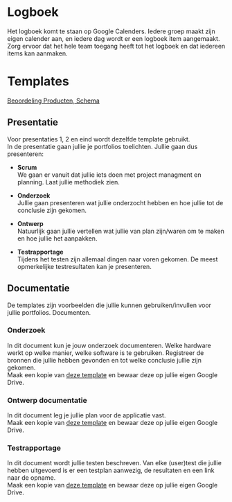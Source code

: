 # Logboek
Het logboek komt te staan op Google Calenders. Iedere groep maakt zijn eigen calender aan, en iedere dag wordt er een logboek item aangemaakt. Zorg ervoor dat het hele team toegang heeft tot het logboek en dat iedereen items kan aanmaken.

# Templates

[Beoordeling Producten, Schema](https://github.com/MediacollegeAmsterdam/Keuzedeel-Special-Input-Output-2019/blob/master/Keuzedeel/Beoordeling%20producten%20schema.pdf)

## Presentatie
Voor presentaties 1, 2 en eind wordt dezelfde template gebruikt.  
In de presentatie gaan jullie je portfolios toelichten. Jullie gaan dus presenteren:
* **Scrum**  
We gaan er vanuit dat jullie iets doen met project managment en planning. Laat jullie methodiek zien.

* **Onderzoek**  
Jullie gaan presenteren wat jullie onderzocht hebben en hoe jullie tot de conclusie zijn gekomen.   

* **Ontwerp**  
Natuurlijk gaan jullie vertellen wat jullie van plan zijn/waren om te maken en hoe jullie het aanpakken.

* **Testrapportage**  
Tijdens het testen zijn allemaal dingen naar voren gekomen. De meest opmerkelijke testresultaten kan je presenteren.


## Documentatie
De templates zijn voorbeelden die jullie kunnen gebruiken/invullen voor jullie portfolios. Documenten.

### Onderzoek
In dit document kun je jouw onderzoek documenteren. Welke hardware werkt op welke manier, welke software is te gebruiken. Registreer de bronnen die jullie hebben gevonden en tot welke conclusie jullie zijn gekomen.  
Maak een kopie van [deze template](https://docs.google.com/document/d/1UOHzsrJG-jTmp1lTipodYmyVxfs44spd-Fb58vNOdc8/edit?usp=sharing) en bewaar deze op jullie eigen Google Drive.

### Ontwerp documentatie
In dit document leg je jullie plan voor de applicatie vast.  
Maak een kopie van [deze template](https://docs.google.com/document/d/1Rk-znsZFRb4fy887oo4ikO2T7b1s4hj76YtjpKLXk8g/edit?usp=sharing) en bewaar deze op jullie eigen Google Drive.

### Testrapportage
In dit document wordt jullie testen beschreven. Van elke (user)test die jullie hebben uitgevoerd is er een testplan aanwezig, de resultaten en een link naar de opname.  
Maak een kopie van [deze template](https://docs.google.com/document/d/12i8R12Di448tfnpkvudernQsjStJWFFyxll8Lua3td8/edit?usp=sharing) en bewaar deze op jullie eigen Google Drive.
